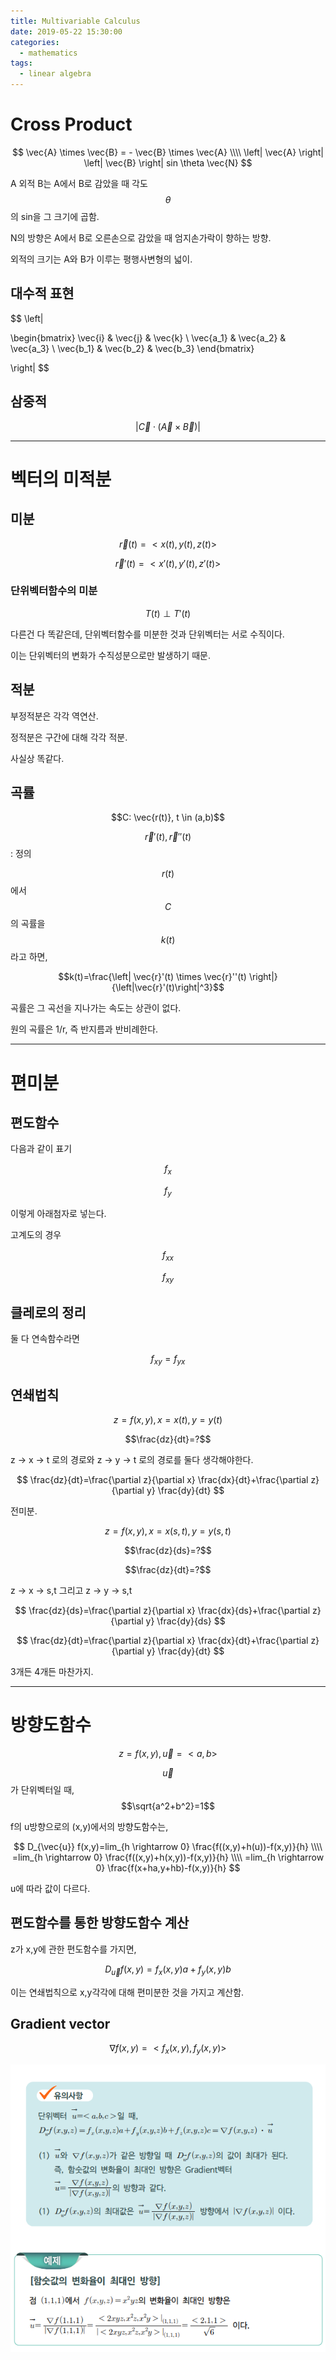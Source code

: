 ```yaml
---
title: Multivariable Calculus
date: 2019-05-22 15:30:00
categories:
  - mathematics
tags:
  - linear algebra
---
```


# Cross Product

$$
\vec{A} \times \vec{B} = - \vec{B} \times \vec{A}
\\\\
\left| \vec{A} \right| \left| \vec{B} \right| sin \theta \vec{N}
$$

A 외적 B는 A에서 B로 감았을 때 각도 $$\theta$$의 sin을 그 크기에 곱함.

N의 방향은 A에서 B로 오른손으로 감았을 때 엄지손가락이 향하는 방향.

외적의 크기는 A와 B가 이루는 평행사변형의 넓이.

## 대수적 표현

$$
\left|

\begin{bmatrix}
\vec{i} & \vec{j} & \vec{k} \\ \vec{a_1} & \vec{a_2} & \vec{a_3} \\ \vec{b_1} & \vec{b_2} & \vec{b_3}
\end{bmatrix}

\right|
$$

## 삼중적

$$\left| \vec{C} \cdot (\vec{A} \times \vec{B}) \right|$$

---

# 벡터의 미적분

## 미분

$$\vec{r}(t)=< x(t),y(t),z(t)>$$

$$\vec{r}'(t)=< x'(t),y'(t),z'(t)>$$

### 단위벡터함수의 미분

$$T(t) \perp T'(t)$$

다른건 다 똑같은데, 단위벡터함수를 미분한 것과 단위벡터는 서로 수직이다.

이는 단위벡터의 변화가 수직성분으로만 발생하기 때문.

## 적분

부정적분은 각각 역연산.

정적분은 구간에 대해 각각 적분.

사실상 똑같다.

## 곡률

$$C: \vec{r(t)}, t \in (a,b)$$

$$\vec{r}'(t), \vec{r}''(t)$$: 정의

$$r(t)$$에서 $$C$$의 곡률을 $$k(t)$$라고 하면,

$$k(t)=\frac{\left| \vec{r}'(t) \times \vec{r}''(t) \right|}{\left|\vec{r}'(t)\right|^3}$$

곡률은 그 곡선을 지나가는 속도는 상관이 없다.

원의 곡률은 1/r, 즉 반지름과 반비례한다.

---

# 편미분

## 편도함수

다음과 같이 표기

$$f_x$$

$$f_y$$

이렇게 아래첨자로 넣는다.

고계도의 경우

$$f_{xx}$$

$$f_{xy}$$

## 클레로의 정리

둘 다 연속함수라면

$$f_{xy}=f_{yx}$$

## 연쇄법칙

$$z=f(x,y), x=x(t), y=y(t)$$

$$\frac{dz}{dt}=?$$

z -> x -> t 로의 경로와 z -> y -> t 로의 경로를 둘다 생각해야한다.

$$
\frac{dz}{dt}=\frac{\partial z}{\partial x} \frac{dx}{dt}+\frac{\partial z}{\partial y} \frac{dy}{dt}
$$

전미분.

$$z=f(x,y), x=x(s,t), y=y(s,t)$$

$$\frac{dz}{ds}=?$$

$$\frac{dz}{dt}=?$$

z -> x -> s,t 그리고 z -> y -> s,t

$$
\frac{dz}{ds}=\frac{\partial z}{\partial x} \frac{dx}{ds}+\frac{\partial z}{\partial y} \frac{dy}{ds}
$$

$$
\frac{dz}{dt}=\frac{\partial z}{\partial x} \frac{dx}{dt}+\frac{\partial z}{\partial y} \frac{dy}{dt}
$$

3개든 4개든 마찬가지.

---

# 방향도함수

$$z=f(x,y), \vec{u}=<a,b>$$

$$\vec{u}$$가 단위벡터일 때, $$\sqrt{a^2+b^2}=1$$

f의 u방향으로의 (x,y)에서의 방향도함수는,

$$
D_{\vec{u}} f(x,y)=lim_{h \rightarrow 0} \frac{f((x,y)+h(u))-f(x,y)}{h}
\\\\
=lim_{h \rightarrow 0} \frac{f((x,y)+h(x,y))-f(x,y)}{h}
\\\\
=lim_{h \rightarrow 0} \frac{f(x+ha,y+hb)-f(x,y)}{h}
$$

u에 따라 값이 다르다.

## 편도함수를 통한 방향도함수 계산

z가 x,y에 관한 편도함수를 가지면,

$$D_{\vec{u}} f(x,y) = f_x(x,y)a + f_y(x,y)b$$

이는 연쇄법칙으로 x,y각각에 대해 편미분한 것을 가지고 계산함.

## Gradient vector

$$\nabla f(x,y)= < f_x(x,y), f_y(x,y) >$$

![1](/assets/figures/MC1-1.PNG)
